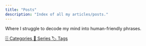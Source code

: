 ```yaml
---
title: "Posts"
description: "Index of all my articles/posts."
---
```


Where I struggle to decode my mind into human-friendly phrases.

<div class="flex">
  <a
    href="{{% relref "categories" %}}"
    class="dark:text-neutral hover:decoration-primary-500 me-7 text-neutral-800 no-underline hover:bg-transparent hover:text-neutral-800 hover:underline hover:decoration-2 hover:underline-offset-2"
  >
    🗄️ Categories
  </a>
  <a
    href="{{% relref "series" %}}"
    class="dark:text-neutral hover:decoration-primary-500 me-7 text-neutral-800 no-underline hover:bg-transparent hover:text-neutral-800 hover:underline hover:decoration-2 hover:underline-offset-2"
  >
    📖 Series
  </a>
  <a
    href="{{% relref "tags" %}}"
    class="dark:text-neutral hover:decoration-primary-500 me-7 text-neutral-800 no-underline hover:bg-transparent hover:text-neutral-800 hover:underline hover:decoration-2 hover:underline-offset-2"
  >
    🏷 Tags
  </a>
</div>

